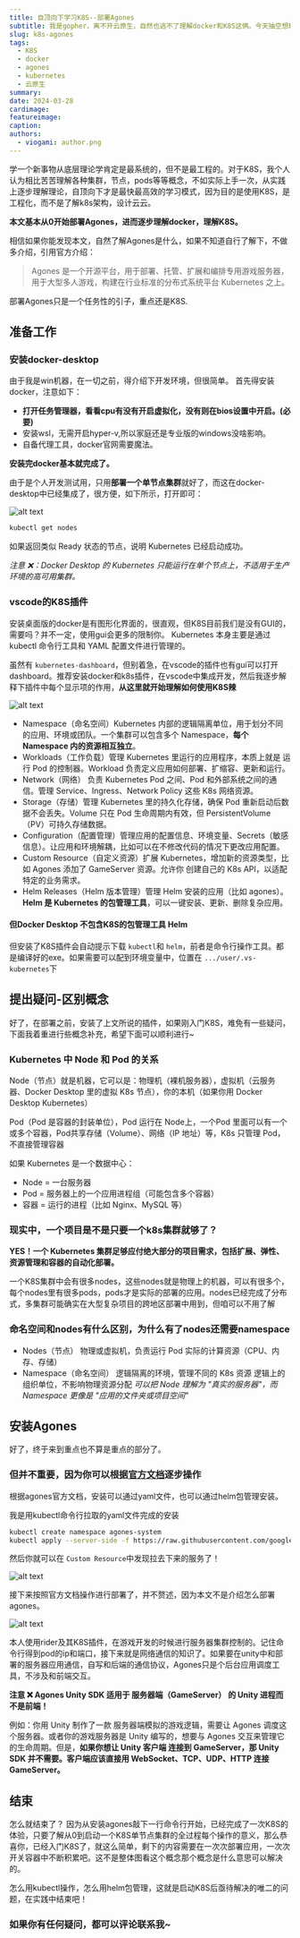 ```yaml
---
title: 自顶向下学习K8S--部署Agones
subtitle: 我是gopher，离不开云原生，自然也逃不了理解docker和K8S这俩。今天抽空想玩下agones，进而对K8S有实践性的理解
slug: k8s-agones
tags: 
  - K8S
  - docker
  - agones
  - kubernetes
  - 云原生
summary: 
date: 2024-03-28
cardimage: 
featureimage:
caption: 
authors:
  - viogami: author.png
---
```


学一个新事物从底层理论学肯定是最系统的，但不是最工程的。对于K8S，我个人认为相比苦苦理解各种集群，节点，pods等等概念，不如实际上手一次，从实践上逐步理解理论，自顶向下才是最快最高效的学习模式，因为目的是使用K8S，是工程化，而不是了解k8s架构，设计云云。
<!--more-->

**本文基本从0开始部署Agones，进而逐步理解docker，理解K8S。**

相信如果你能发现本文，自然了解Agones是什么，如果不知道自行了解下，不做多介绍，引用官方介绍：

> Agones 是一个开源平台，用于部署、托管、扩展和编排专用游戏服务器，用于大型多人游戏，构建在行业标准的分布式系统平台
> Kubernetes 之上。

部署Agones只是一个任务性的引子，重点还是K8S.

## 准备工作

### 安装docker-desktop

由于我是win机器，在一切之前，得介绍下开发环境，但很简单。
首先得安装docker，注意如下：

- **打开任务管理器，看看cpu有没有开启虚拟化，没有则在bios设置中开启。(必要)**
- 安装wsl，无需开启hyper-v,所以家庭还是专业版的windows没啥影响。
- 自备代理工具，docker官网需要魔法。

**安装完docker基本就完成了。**

由于是个人开发测试用，只用**部署一个单节点集群**就好了，而这在docker-desktop中已经集成了，很方便，如下所示，打开即可：

![alt text](1.png)

```bash
kubectl get nodes
```

如果返回类似 Ready 状态的节点，说明 Kubernetes 已经启动成功。

*注意 ❌：Docker Desktop 的 Kubernetes 只能运行在单个节点上，不适用于生产环境的高可用集群。*

### vscode的K8S插件

安装桌面版的docker是有图形化界面的，很直观，但K8S目前我们是没有GUI的，需要吗？并不一定，使用gui会更多的限制你。
Kubernetes 本身主要是通过 kubectl 命令行工具和 YAML 配置文件进行管理的。

虽然有 `kubernetes-dashboard`，但别着急，在vscode的插件也有gui可以打开dashboard。推荐安装docker和k8s插件，在vscode中集成开发，然后我逐步解释下插件中每个显示项的作用，**从这里就开始理解如何使用K8S辣**

![alt text](2.png)

- Namespace（命名空间）Kubernetes 内部的逻辑隔离单位，用于划分不同的应用、环境或团队。一个集群可以包含多个 Namespace，**每个 Namespace 内的资源相互独立**。
- Workloads（工作负载）管理 Kubernetes 里运行的应用程序，本质上就是 运行 Pod 的控制器。Workload 负责定义应用如何部署、扩缩容、更新和运行。
- Network（网络） 负责 Kubernetes Pod 之间、Pod 和外部系统之间的通信。管理 Service、Ingress、Network Policy 这些 K8s 网络资源。
- Storage（存储）管理 Kubernetes 里的持久化存储，确保 Pod 重新启动后数据不会丢失。Volume 只在 Pod 生命周期内有效，但 PersistentVolume（PV）可持久存储数据。
- Configuration（配置管理）管理应用的配置信息、环境变量、Secrets（敏感信息）。让应用和环境解耦，比如可以在不修改代码的情况下更改应用配置。
- Custom Resource（自定义资源）扩展 Kubernetes，增加新的资源类型，比如 Agones 添加了 GameServer 资源。允许你 创建自己的 K8s API，以适配特定的业务需求。
- Helm Releases（Helm 版本管理）管理 Helm 安装的应用（比如 agones）。**Helm 是 Kubernetes 的包管理工具**，可以一键安装、更新、删除复杂应用。

#### 但Docker Desktop 不包含K8S的包管理工具 Helm

但安装了K8S插件会自动提示下载 `kubectl`和 `helm`，前者是命令行操作工具。都是编译好的exe。如果需要可以配到环境变量中，位置在 `.../user/.vs-kubernetes`下

## 提出疑问-区别概念

好了，在部署之前，安装了上文所说的插件，如果刚入门K8S，难免有一些疑问，下面我着重进行些概念补充，希望下面可以顺利进行~

### Kubernetes 中 Node 和 Pod 的关系

Node（节点）就是机器，它可以是：物理机（裸机服务器），虚拟机（云服务器、Docker Desktop 里的虚拟 K8s 节点），你的本机（如果你用 Docker Desktop Kubernetes）

Pod（Pod 是容器的封装单位），Pod 运行在 Node上，一个Pod 里面可以有一个或多个容器，Pod共享存储（Volume）、网络（IP 地址）等，K8s 只管理 Pod，不直接管理容器

如果 Kubernetes 是一个数据中心：

- Node = 一台服务器
- Pod = 服务器上的一个应用进程组（可能包含多个容器）
- 容器 = 运行的进程（比如 Nginx、MySQL 等）

### 现实中，一个项目是不是只要一个k8s集群就够了？

**YES！一个 Kubernetes 集群足够应付绝大部分的项目需求，包括扩展、弹性、资源管理和容器的自动化部署。**

一个K8S集群中会有很多nodes，这些nodes就是物理上的机器，可以有很多个，每个nodes里有很多pods，pods才是实际的部署的应用。nodes已经完成了分布式，多集群可能确实在大型复杂项目的跨地区部署中用到，但咱可以不用了解

### 命名空间和nodes有什么区别，为什么有了nodes还需要namespace

- Nodes（节点） 物理或虚拟机，负责运行 Pod 实际的计算资源（CPU、内存、存储）
- Namespace（命名空间） 逻辑隔离的环境，管理不同的 K8s 资源 逻辑上的组织单位，不影响物理资源分配
  *可以把 Node 理解为 "真实的服务器"，而 Namespace 更像是 "应用的文件夹或项目空间"*

## 安装Agones

好了，终于来到重点也不算是重点的部分了。

### 但并不重要，因为你可以根据[官方文档](https://agones.dev/site/docs/installation/install-agones/yaml/)逐步操作

根据agones官方文档，安装可以通过yaml文件，也可以通过helm包管理安装。

我是用kubectl命令行拉取的yaml文件完成的安装

```bash
kubectl create namespace agones-system
kubectl apply --server-side -f https://raw.githubusercontent.com/googleforgames/agones/release-1.48.0/install/yaml/install.yaml

```

然后你就可以在 `Custom Resource`中发现拉去下来的服务了！

![alt text](3.png)

接下来按照官方文档操作进行部署了，并不赘述，因为本文不是介绍怎么部署agones。

![alt text](4.png)

本人使用rider及其K8S插件，在游戏开发的时候进行服务器集群控制的。记住命令行得到pod的ip和端口，接下来就是网络通信的知识了。如果要在unity中和部署的服务器应用通信，自写和后端的通信协议，Agones只是个后台应用调度工具，不涉及和前端交互。

**注意 ❌ Agones Unity SDK 适用于 服务器端（GameServer） 的 Unity 进程而不是前端！**

例如：你用 Unity 制作了一款 服务器端模拟的游戏逻辑，需要让 Agones 调度这个服务器。或者你的游戏服务器是 Unity 编写的，想要与 Agones 交互来管理它的生命周期。但是，**如果你想让 Unity 客户端 连接到 GameServer，那 Unity SDK 并不需要。客户端应该直接用 WebSocket、TCP、UDP、HTTP 连接 GameServer。**

## 结束

怎么就结束了？
因为从安装agones敲下一行命令行开始，已经完成了一次K8S的体验，只要了解从0到启动一个K8S单节点集群的全过程每个操作的意义，那么恭喜你，已经入门K8S了，就这么简单，剩下的内容需要在一次次部署应用，一次次开关容器中不断积累吧。这不是整体图看这个概念那个概念是什么意思可以解决的。

怎么用kubectl操作，怎么用helm包管理，这就是启动K8S后亟待解决的唯二的问题，在实践中结束吧！

### 如果你有任何疑问，都可以评论联系我~

<script src="https://giscus.app/client.js"
        data-repo="viogami/blog"
        data-repo-id="R_kgDOORWDyA"
        data-category="Announcements"
        data-category-id="DIC_kwDOORWDyM4Conxc"
        data-mapping="pathname"
        data-strict="0"
        data-reactions-enabled="1"
        data-emit-metadata="0"
        data-input-position="top"
        data-theme="preferred_color_scheme"
        data-lang="zh-CN"
        crossorigin="anonymous"
        async>
</script>
